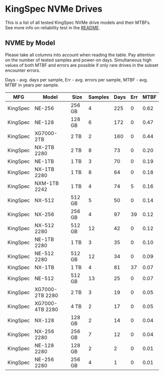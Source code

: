 KingSpec NVMe Drives
====================

This is a list of all tested KingSpec NVMe drive models and their MTBFs. See more
info on reliability test in the [README](https://github.com/linuxhw/SMART).

NVME by Model
------------

Please take all columns into account when reading the table. Pay attention on the
number of tested samples and power-on days. Simultaneous high values of both MTBF
and errors are possible if only rare drives in the subset encounter errors.

Days - avg. days per sample,
Err  - avg. errors per sample,
MTBF - avg. MTBF in years per sample.

| MFG       | Model              | Size   | Samples | Days  | Err   | MTBF |
|-----------|--------------------|--------|---------|-------|-------|------|
| KingSpec  | NE-256             | 256 GB | 4       | 225   | 0     | 0.62   |
| KingSpec  | NE-128             | 128 GB | 6       | 172   | 0     | 0.47   |
| KingSpec  | XG7000-2TB         | 2 TB   | 2       | 160   | 0     | 0.44   |
| KingSpec  | NX-2TB 2280        | 2 TB   | 8       | 73    | 0     | 0.20   |
| KingSpec  | NE-1TB             | 1 TB   | 3       | 70    | 0     | 0.19   |
| KingSpec  | NX-1TB 2280        | 1 TB   | 8       | 64    | 0     | 0.18   |
| KingSpec  | NXM-1TB 2242       | 1 TB   | 4       | 74    | 5     | 0.16   |
| KingSpec  | NX-512             | 512 GB | 5       | 50    | 0     | 0.14   |
| KingSpec  | NX-256             | 256 GB | 4       | 97    | 39    | 0.12   |
| KingSpec  | NX-512 2280        | 512 GB | 12      | 42    | 0     | 0.12   |
| KingSpec  | NE-1TB 2280        | 1 TB   | 3       | 35    | 0     | 0.10   |
| KingSpec  | NE-512 2280        | 512 GB | 12      | 34    | 0     | 0.09   |
| KingSpec  | NX-1TB             | 1 TB   | 4       | 81    | 37    | 0.07   |
| KingSpec  | NE-512             | 512 GB | 13      | 25    | 0     | 0.07   |
| KingSpec  | XG7000-2TB 2280    | 2 TB   | 3       | 19    | 0     | 0.05   |
| KingSpec  | XG7000-4TB 2280    | 4 TB   | 2       | 17    | 0     | 0.05   |
| KingSpec  | NX-128             | 128 GB | 2       | 14    | 0     | 0.04   |
| KingSpec  | NX-256 2280        | 256 GB | 7       | 12    | 0     | 0.04   |
| KingSpec  | NE-128 2280        | 128 GB | 2       | 2     | 0     | 0.01   |
| KingSpec  | NE-256 2280        | 256 GB | 4       | 1     | 0     | 0.01   |
